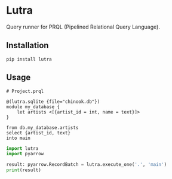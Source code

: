 # Lutra

Query runner for PRQL (Pipelined Relational Query Language).

## Installation

`pip install lutra`

## Usage

```prql
# Project.prql

@(lutra.sqlite {file="chinook.db"})
module my_database {
    let artists <[{artist_id = int, name = text}]>
}

from db.my_database.artists
select {artist_id, text}
into main
```

```python
import lutra
import pyarrow

result: pyarrow.RecordBatch = lutra.execute_one('.', 'main')
print(result)
```
